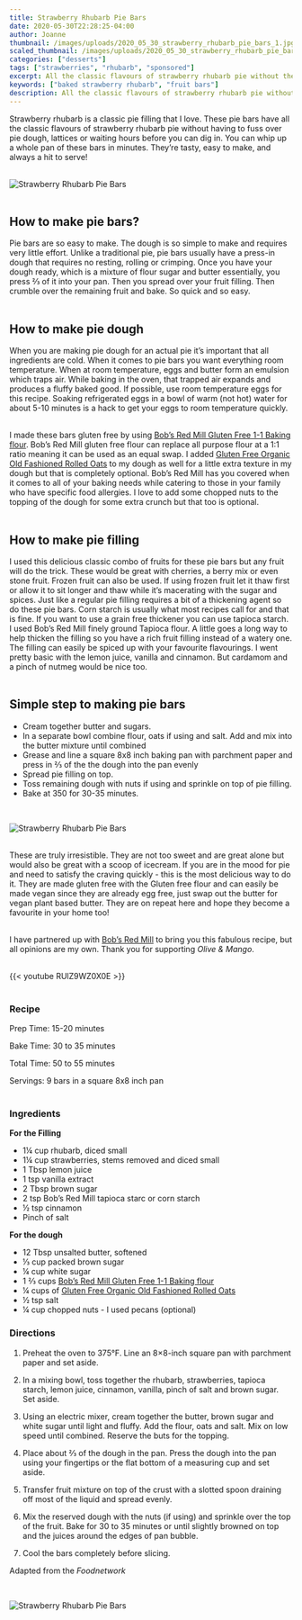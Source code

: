 ```yaml
---
title: Strawberry Rhubarb Pie Bars
date: 2020-05-30T22:28:25-04:00
author: Joanne
thumbnail: /images/uploads/2020_05_30_strawberry_rhubarb_pie_bars_1.jpg
scaled_thumbnail: /images/uploads/2020_05_30_strawberry_rhubarb_pie_bars_0.jpg
categories: ["desserts"]
tags: ["strawberries", "rhubarb", "sponsored"]
excerpt: All the classic flavours of strawberry rhubarb pie without the fuss
keywords: ["baked strawberry rhubarb", "fruit bars"]
description: All the classic flavours of strawberry rhubarb pie without the fuss of making pie dough
---
```


Strawberry rhubarb is a classic pie filling that I love. These pie bars have all the classic flavours of strawberry rhubarb pie without having to fuss over pie dough, lattices or waiting hours before you can dig in. You can whip up a whole pan of these bars in minutes. They’re tasty, easy to make, and always a hit to serve!
</br>
</br>

![Strawberry Rhubarb Pie Bars](/images/uploads/2020_05_30_strawberry_rhubarb_pie_bars_2.jpg)
</br>
</br>

## How to make pie bars? 
Pie bars are so easy to make. The dough is so simple to make and requires very little effort. Unlike a traditional pie, pie bars usually have a press-in dough that requires no resting, rolling or crimping. Once you have your dough ready, which is a mixture of flour sugar and butter essentially, you press &frac23; of it into your pan. Then you spread over your fruit filling. Then crumble over the remaining fruit and bake. So quick and so easy. 
</br>
</br>

## How to make pie dough 
When you are making pie dough for an actual pie it’s important that all ingredients are cold. When it comes to pie bars you want everything room temperature. When at room temperature, eggs and butter form an emulsion which traps air. While baking in the oven, that trapped air expands and produces a fluffy baked good. If possible, use room temperature eggs for this recipe. Soaking refrigerated eggs in a bowl of warm (not hot) water for about 5-10 minutes is a hack to get your eggs to room temperature quickly. 
</br>
</br>

I made these bars gluten free by using <span class="highlight"><a rel="nofollow" href="https://www.bobsredmill.com/gluten-free-1-to-1-baking-flour.html">Bob’s Red Mill Gluten Free 1-1 Baking flour</a></span>. Bob’s Red Mill gluten free flour can replace all purpose flour at a 1:1 ratio meaning it can be used as an equal swap. I added <span class="highlight"><a rel="nofollow" href="https://www.bobsredmill.com/gluten-free-rolled-oats.html">Gluten Free Organic Old Fashioned Rolled Oats</a></span>  to my dough as well for a little extra texture in my dough but that is completely optional. Bob’s Red Mill has you covered when it comes to all of your baking needs while catering to those in your family who have specific food allergies.  I love to add some chopped nuts to the topping of the dough for some extra crunch but that too is optional. 
</br>
</br>

## How to make pie filling 
I used this delicious classic combo of fruits for these pie bars but any fruit will do the trick. These would be great with cherries, a berry mix or even stone fruit.  Frozen fruit can also be used. If using frozen fruit let it thaw first or allow it to sit longer and thaw while it’s macerating with the sugar and spices. Just like a regular pie filling requires a bit of a thickening agent so do these pie bars.  Corn starch is usually what most recipes call for and that is fine.  If you want to use a grain free thickener you can use tapioca starch. I used Bob’s Red Mill finely ground Tapioca flour. A little goes a long way to help thicken the filling so you have a rich fruit filling instead of a watery one. The filling can easily be spiced up with your favourite flavourings. I went pretty basic with the lemon juice, vanilla and cinnamon. But cardamom and a pinch of nutmeg would be nice too. 
</br>
</br>

## Simple step to making pie bars

* Cream together butter and sugars. 
* In a separate bowl combine flour, oats if using and salt. Add and mix into the butter mixture until combined 
* Grease and line a square 8x8 inch baking pan with parchment paper and press in &frac23; of the the dough into the pan evenly
* Spread pie filling on top. 
* Toss remaining dough with nuts if using and sprinkle on top of pie filling.
* Bake at 350 for 30-35 minutes. 
</br>

![Strawberry Rhubarb Pie Bars](/images/uploads/2020_05_30_strawberry_rhubarb_pie_bars_3.jpg)
</br>
</br>

These are truly irresistible. They are not too sweet and are great alone but would also be great with a scoop of icecream. If you are in the mood for pie and need to satisfy the craving quickly - this is the most delicious way to do it. They are made gluten free with the Gluten free flour and can easily be made vegan since they are already egg free, just swap out the butter for vegan plant based butter. They are on repeat here and hope they become a favourite in your home too! 
</br>
</br>

I have partnered up with <span class="highlight"><a rel="nofollow" href="https://www.bobsredmill.com/?utm_source=TheOliveAndMango&utm_medium=influencer&utm_campaign=bobsredmill">Bob’s Red Mill</a></span> to bring you this fabulous recipe, but all opinions are my own. Thank you for supporting _Olive & Mango_.
</br>
</br>

{{< youtube RUlZ9WZ0X0E >}}
</br>
</br>

### Recipe

Prep Time: <meta itemprop="prepTime" content="PT20M">15-20 minutes  

Bake Time: <meta itemprop="cookTime" content="PT30M">30 to 35 minutes  

Total Time: 50 to 55 minutes  

Servings: <span itemprop="recipeYield">9 bars in a square 8x8 inch pan  
</br>

### Ingredients

__For the Filling__

* <span itemprop="recipeIngredient">1¼ cup rhubarb, diced small</span>
* <span itemprop="recipeIngredient">1¼ cup strawberries, stems removed and diced small</span>
* <span itemprop="recipeIngredient">1 Tbsp lemon juice</span>
* <span itemprop="recipeIngredient">1 tsp vanilla extract </span>
* <span itemprop="recipeIngredient">2 Tbsp brown sugar</span>
* <span itemprop="recipeIngredient">2 tsp Bob’s Red Mill tapioca starc or corn starch </span>
* <span itemprop="recipeIngredient">½ tsp cinnamon</span>
* <span itemprop="recipeIngredient">Pinch of salt</span>

__For the dough__

* <span itemprop="recipeIngredient">12 Tbsp unsalted butter, softened</span>
* <span itemprop="recipeIngredient">&frac13; cup packed brown sugar</span>
* <span itemprop="recipeIngredient">¼ cup white sugar</span>
* <span itemprop="recipeIngredient">1 &frac23; cups <span class="highlight"><a rel="nofollow" href="https://www.bobsredmill.com/gluten-free-1-to-1-baking-flour.html">Bob’s Red Mill Gluten Free 1-1 Baking flour</a></span> </span>
* <span itemprop="recipeIngredient">¼ cups of <span class="highlight"><a rel="nofollow" href="https://www.bobsredmill.com/gluten-free-rolled-oats.html">Gluten Free Organic Old Fashioned Rolled Oats</a></span> </span>
* <span itemprop="recipeIngredient">½ tsp salt</span>
* <span itemprop="recipeIngredient">¼ cup chopped nuts - I used pecans (optional)</span>


### Directions

1. Preheat the oven to 375°F. Line an 8×8-inch square pan with parchment paper and set aside.

2. In a mixing bowl, toss together the rhubarb, strawberries, tapioca starch, lemon juice, cinnamon, vanilla, pinch of salt and brown sugar. Set aside.

3. Using an electric mixer, cream together the butter, brown sugar and white sugar until light and fluffy. Add the flour, oats and salt. Mix on low speed until combined. Reserve the buts for the topping. 

4. Place about &frac23; of the dough in the pan. Press the dough into the pan using your fingertips or the flat bottom of a measuring cup and set aside.

5. Transfer fruit mixture on top of the crust with a slotted spoon draining off most of the liquid and spread evenly.

6. Mix the reserved dough with the nuts (if using) and sprinkle over the top of the fruit. Bake for 30 to 35 minutes or until slightly browned on top and the juices around the edges of pan bubble.

7. Cool the bars completely before slicing.

Adapted from the _Foodnetwork_

</br>

![Strawberry Rhubarb Pie Bars](/images/uploads/2020_05_30_strawberry_rhubarb_pie_bars_4.jpg)